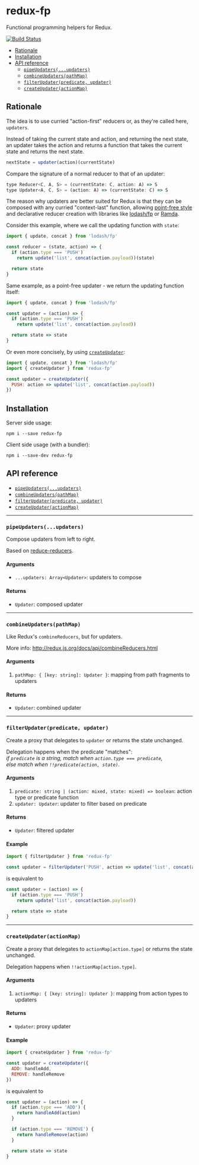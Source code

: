 # redux-fp

Functional programming helpers for Redux.

[![Build Status](https://travis-ci.org/rvikmanis/redux-curried-reducers.svg?branch=master)](https://travis-ci.org/rvikmanis/redux-fp)

- [Rationale](#rationale)
- [Installation](#installation)
- [API reference](#api-reference)
  - [`pipeUpdaters(...updaters)`](#pipeupdatersupdaters)
  - [`combineUpdaters(pathMap)`](#combineupdaterspathmap)
  - [`filterUpdater(predicate, updater)`](#filterupdaterpredicate-updater)
  - [`createUpdater(actionMap)`](#createupdateractionmap)

## Rationale

The idea is to use curried "action-first" reducers or, as they're called here, `updaters`.

Instead of taking the current state and action, and returning the next state,
an updater takes the action and returns a function that takes the current state and returns the next state.
```js
nextState = updater(action)(currentState)
```

Compare the signature of a normal reducer to that of an updater:

```js
type Reducer<C, A, S> = (currentState: C, action: A) => S
type Updater<A, C, S> = (action: A) => (currentState: C) => S
```

The reason why updaters are better suited for Redux is that they can be composed
with any curried "context-last" function,
allowing [point-free style](https://en.wikipedia.org/wiki/Tacit_programming)
and declarative reducer creation
with libraries like [lodash/fp](https://github.com/lodash/lodash/wiki/FP-Guide)
or [Ramda](http://ramdajs.com).

Consider this example, where we call the updating function with `state`:

```js
import { update, concat } from 'lodash/fp'

const reducer = (state, action) => {
  if (action.type === 'PUSH')
    return update('list', concat(action.payload))(state)

  return state
}
```

Same example, as a point-free updater - we return the updating function itself:

```js
import { update, concat } from 'lodash/fp'

const updater = (action) => {
  if (action.type === 'PUSH')
    return update('list', concat(action.payload))

  return state => state
}
```

Or even more concisely, by using [`createUpdater`](#createupdateractionmap):

```js
import { update, concat } from 'lodash/fp'
import { createUpdater } from 'redux-fp'

const updater = createUpdater({
  PUSH: action => update('list', concat(action.payload))
})
```

## Installation

Server side usage:

`npm i --save redux-fp`

Client side usage (with a bundler):

`npm i --save-dev redux-fp`

## API reference

- [`pipeUpdaters(...updaters)`](#pipeupdatersupdaters)
- [`combineUpdaters(pathMap)`](#combineupdaterspathmap)
- [`filterUpdater(predicate, updater)`](#filterupdaterpredicate-updater)
- [`createUpdater(actionMap)`](#createupdateractionmap)

---

### `pipeUpdaters(...updaters)`

Compose updaters from left to right.

Based on [reduce-reducers](https://github.com/acdlite/reduce-reducers).

#### Arguments

* `...updaters: Array<Updater>`: updaters to compose

#### Returns

* `Updater`: composed updater

---

### `combineUpdaters(pathMap)`

Like Redux's `combineReducers`, but for updaters.

More info: http://redux.js.org/docs/api/combineReducers.html

#### Arguments

1. `pathMap: { [key: string]: Updater }`: mapping from path fragments to updaters

#### Returns

* `Updater`: combined updater

---

### `filterUpdater(predicate, updater)`

Create a proxy that delegates to `updater` or returns the state unchanged.

Delegation happens when the predicate "matches":  
*if `predicate` is a string, match when `action.type === predicate`,*  
*else match when `!!predicate(action, state)`.*

#### Arguments

1. `predicate: string | (action: mixed, state: mixed) => boolean`: action type or predicate function
2. `updater: Updater`: updater to filter based on predicate

#### Returns

* `Updater`: filtered updater

#### Example

```js
import { filterUpdater } from 'redux-fp'

const updater = filterUpdater('PUSH', action => update('list', concat(action.payload)))
```

is equivalent to

```js
const updater = (action) => {
  if (action.type === 'PUSH')
    return update('list', concat(action.payload))

  return state => state
}
```

---

### `createUpdater(actionMap)`

Create a proxy that delegates to `actionMap[action.type]`
or returns the state unchanged.

Delegation happens when `!!actionMap[action.type]`.

#### Arguments

1. `actionMap: { [key: string]: Updater }`: mapping from action types to updaters

#### Returns

* `Updater`: proxy updater

#### Example

```js
import { createUpdater } from 'redux-fp'

const updater = createUpdater({
  ADD: handleAdd,
  REMOVE: handleRemove
})
```

is equivalent to

```js
const updater = (action) => {
  if (action.type === 'ADD') {
    return handleAdd(action)
  }

  if (action.type === 'REMOVE') {
    return handleRemove(action)
  }

  return state => state
}
```

